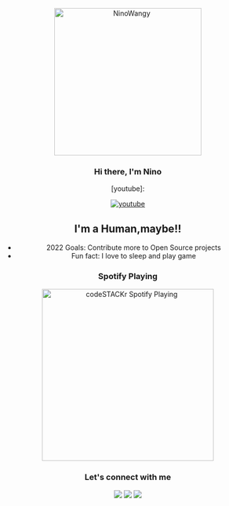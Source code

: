 <div align="center">
<img src="https://telegra.ph/file/977fbfc7afc3fe6c4bd11.jpg" alt="NinoWangy" width="300" />



### Hi there, I'm Nino


[youtube]:

[![youtube](https://user-images.githubusercontent.com/48546605/113478804-60441c80-94b5-11eb-9cb3-c7dbc61657a7.jpg)](https://youtube.com/channel/UCofvtddjxVV_2gOAqGen_sg)

## I'm a Human,maybe!!

- 2022 Goals: Contribute more to Open Source projects
- Fun fact: I love to sleep and play game

### Spotify Playing 

[<img src="https://now-playing-codestackr.vercel.app/api/spotify-playing" alt="codeSTACKr Spotify Playing" width="350" />](https://open.spotify.com/user/swyqyimdc12jajde4vpwd2x1b)

### Let's connect with me
<p>
<a href="http://wa.me/6288286421519/?i=81okh27ab18i&utm_content=k4y4j00" target="blank"><img src="https://img.shields.io/badge/Whatsapp-30302f?style=flat&logo=whatsapp" /></a>
<a href="https://t.me/Nino_chann/?i=81okh27ab18i&utm_content=k4y4j00" target="blank"><img src="https://img.shields.io/badge/Telegram-30302f?style=flat&logo=telegram" /></a>
<a href="https://www.instagram.com/nino.chan26/?i=81okh27ab18i&utm_content=k4y4j00" target="blank"><img src="https://img.shields.io/badge/Instagram-30302f?style=flat&logo=instagram" /></a>
</p>
